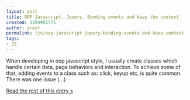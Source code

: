 ```yaml
---
layout: post
title: OOP Javascript, Jquery, Binding events and keep the context
created: 1294901775
author: orenf
permalink: /js/oop-javascript-jquery-binding-events-and-keep-context
tags:
- JS
---
```

When developing in oop javascript style, I usually create classes which handle certain data, page behaviors and interaction. To achieve some of that, adding events to a class such as: click, keyup etc, is quite common. There was one issue (…)</p><p><a href="http://orizens.com/wp/topics/oop-javascript-jquery-binding-events-and-keep-the-contex/">Read the rest of this entry »</a></p>
